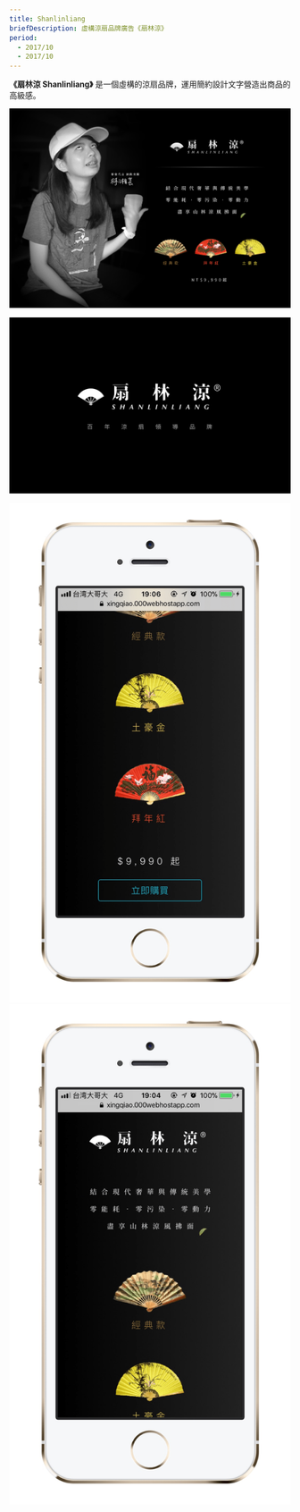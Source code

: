 ```yaml
---
title: Shanlinliang
briefDescription: 虛構涼扇品牌廣告《扇林涼》
period:
  - 2017/10
  - 2017/10
---
```



**《扇林涼 Shanlinliang》** 是一個虛構的涼扇品牌，運用簡約設計文字營造出商品的高級感。


![](../../assets/img/article/shanlinliang/cover.png)

![](../../assets/img/article/shanlinliang/sll1.png)

![](../../assets/img/article/shanlinliang/sll4.png)
![](../../assets/img/article/shanlinliang/sll5.png)

